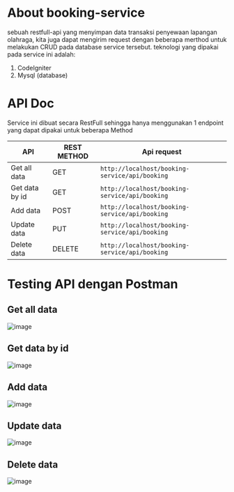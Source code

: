 # About booking-service
sebuah restfull-api yang menyimpan data transaksi penyewaan lapangan olahraga, kita juga dapat mengirim request dengan beberapa merthod untuk melakukan CRUD pada database service tersebut.
teknologi yang dipakai pada service ini adalah:
1. CodeIgniter
2. Mysql (database)

# API Doc

Service ini dibuat secara RestFull sehingga hanya menggunakan 1 endpoint yang dapat dipakai untuk beberapa Method

| API            | REST METHOD   | Api request |
| -------------  | ------------- | -------------|
| Get all data   | GET | `http://localhost/booking-service/api/booking`  | 
| Get data by id | GET | `http://localhost/booking-service/api/booking`  |
| Add data       | POST | `http://localhost/booking-service/api/booking`  |
| Update data    | PUT | `http://localhost/booking-service/api/booking` |
| Delete data    | DELETE | `http://localhost/booking-service/api/booking`  |

# Testing API dengan Postman
## Get all data
![image](https://user-images.githubusercontent.com/59037594/198870964-e4161b3b-535d-45e3-b8d4-993718252a7b.png)

## Get data by id
![image](https://user-images.githubusercontent.com/59037594/198871016-d2621b05-6ed3-49fc-afe7-3c5640906157.png)

## Add data
![image](https://user-images.githubusercontent.com/59037594/198885662-d6fcb8a2-7052-492d-b4b5-f1c16b43cfc8.png)

## Update data
![image](https://user-images.githubusercontent.com/59037594/198885764-bec49451-587d-45be-a4e8-79542ee91324.png)

## Delete data
![image](https://user-images.githubusercontent.com/59037594/198885825-2c5acf97-dc04-437f-afb8-754ea506884a.png)
